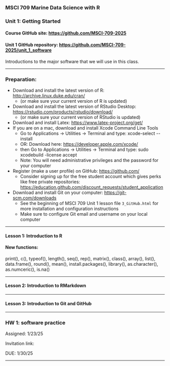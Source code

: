 ### MSCI 709 Marine Data Science with R
### Unit 1: Getting Started

#### Course GitHub site: https://github.com/MSCI-709-2025

#### Unit 1 GitHub repository: https://github.com/MSCI-709-2025/unit_1_software

Introductions to the major software that we will use in this class.

***

### Preparation:

-  Download and install the latest version of R: http://archive.linux.duke.edu/cran/
   + (or make sure your current version of R is updated)
-  Download and install the latest version of RStudio Desktop: https://rstudio.com/products/rstudio/download/
   + (or make sure your current version of RStudio is updated)
-  Download and install Latex: https://www.latex-project.org/get/
-  If you are on a mac, download and install Xcode Command Line Tools
   + Go to Applications -> Utilities -> Terminal and type:  xcode-select --install
   + OR: Download here: https://developer.apple.com/xcode/
   + then Go to Applications -> Utilities -> Terminal and type: sudo xcodebuild -license accept
   + Note: You will need administrative privileges and the password for your computer
-  Register (make a user profile) on GitHub: https://github.com/
   + Consider signing up for the free student account which gives perks like free private repositories: https://education.github.com/discount_requests/student_application
-  Download and install Git on your computer: https://git-scm.com/downloads
   +  See the beginning of MSCI 709 Unit 1 lesson file `3_GitHub.html` for more installation and configuration instructions
   +  Make sure to configure Git email and username on your local computer


***

#### Lesson 1: Introduction to R
#### New functions: 
print(), c(), typeof(), length(), seq(), rep(), matrix(), class(), array(), list(), data.frame(), round(), mean(), install.packages(), library(), as.character(), as.numceric(), is.na()

***

#### Lesson 2: Introduction to RMarkdown

***

#### Lesson 3: Introduction to Git and GitHub

***

### HW 1: software practice  

Assigned: 1/23/25

Invitation link: 

DUE: 1/30/25

***
